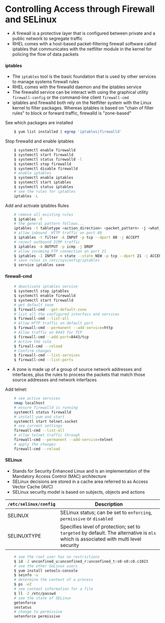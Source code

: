 # Controlling Access through Firewall and SELinux

* A firewall is a protective layer that is configured between private and a public network to segregate traffic
* RHEL comes with a host-based packet-filtering firewall software called iptables that communicates with the netfilter module in the kernel for policing the flow of data packets

####  iptables

* The `iptables` tool is the basic foundation that is used by other services to manage systems firewall rules
* RHEL comes with the firewalld daemon and the iptables service
* The firewalld service can be interact with using the graphical utility `firewall-config` or the command-line client `firewall-cmd`
* iptables and firewalld both rely on the Netfilter system with the Linux kernel to filter packages. Whereas iptables is based on "chain of filter rules" to block or forward traffic, firewalld is "zone-based"

See which packages are installed 

```bash
    $ yum list installed | egrep 'iptables|firewalld'
```

Stop firewalld and enable iptables

```bash
    $ systemctl enable firewalld
    $ systemctl start firewalld
    $ systemctl status firewalld -l
    $ systemctl stop firewalld
    $ systemctl disable firewalld
    # enable iptables
    $ systemctl enable iptables
    $ systemctl start iptables
    $ systemctl status iptables
    # see the rules for iptables
    iptables -L
```

Add and activate iptables Rules

```bash
    # remove all existing rules
    $ iptables -F
    # the general pattern follows...
    iptables -t tabletype <action_direction> <packet_pattern> -j <what_to_do>
    # allow inbound  HTTP traffic on port 80
    $ iptables -t filter -A INPUT -p tcp --dport 80 -j ACCEPT
    # reject outbound ICMP traffic
    $ iptables -A OUTPUT -p icmp -j DROP
    # allow incoming FTP connection on port 21
    $ iptables -I INPUT -m state --state NEW -p tcp --dport 21 -j ACCEPT
    # save rules in /etc/sysconfig/iptables
    $ service iptables save
```

#### firewall-cmd

```bash
    # deactivate iptables service
    $ systemctl stop iptables
    $ systemctl enable firewalld
    $ systemctl start firewalld
    # get default zone
    $ firewall-cmd --get-default-zone
    # list all the configured interfacs and services
    $ firewall-cmd --list-all
    # Allow HTTP traffic on default port
    $ firewall-cmd --permanent --add-service=http
    # Allow traffic on 8443 for TCP
    $ firewall-cmd --add-port=8443/tcp
    # Active the rule
    $ fireall-cmd --reload
    # Confirm changes
    $ firewall-cmd --list-services
    $ firewall-cmd --list-ports
```

* A zone is made up of a group of source network addresses and interfaces, plus the rules to process the packets that match those source addresses and network interfaces

Add telnet:

```bash
    # see active services
    nmap localhost
    # ensure firewalld is running
    systemctl status firewalld
    # install yum and start
    systemctl start telnet.socket
    # see current settings
    firewall-cmd --list-all
    # allow telnet traffic through
    firewall-cmd --permanent --add-service=telnet
    # apply the changes
    firewall-cmd --reload
```

#### SELinux

* Stands for Security Enhanced Linux and is an implementation of the Mandatory Access Control (MAC) architecture
* SELinux decisions are stored in a cache area referred to as Access Vector Cache (AVC)
* SELinux security model is based on subjects, objects and actions

| `/etc/selinux/config` | Description | 
| --- | --- |
| SELINUX | SELinux status; can be set to `enforcing`, `permissive` or `disabled` | 
| SELINUXTYPE | Specifies level of protection; set to `targeted` by default. The alternative is `mls` which is associated with multi level security | 

```bash
    # see the root user has no restrictions
    $ id -Z unconfined_u:unconfined_r:unconfined_t:s0-s0:c0.c1023
    # see the other SeLinux users
    $ yum install setools-console
    $ seinfo -u
    # determine the context of a process
    $ ps -eZ
    # see context information for a file
    $ ll -Z /etc/passwd
    # see the state of SELinux
    getenforce
    sestatus
    # change to permissive
    setenforce permissive
```